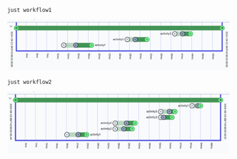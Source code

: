`just workflow1`

![result](./metadata/workflow1.png)

`just workflow2`

![result](./metadata/workflow2.png)